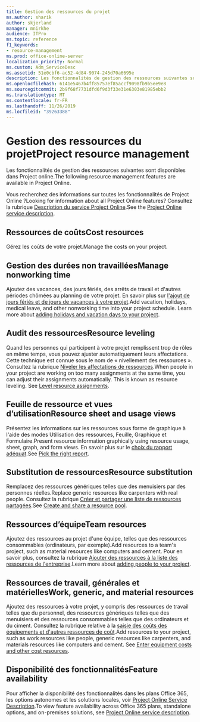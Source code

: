 ```yaml
---
title: Gestion des ressources du projet
ms.author: sharik
author: skjerland
manager: mnirkhe
audience: ITPro
ms.topic: reference
f1_keywords:
- resource-management
ms.prod: office-online-server
localization_priority: Normal
ms.custom: Adm_ServiceDesc
ms.assetid: 51e0cbf6-ac52-4d84-9074-245d70a6695e
description: Les fonctionnalités de gestion des ressources suivantes sont disponibles dans Project online.
ms.openlocfilehash: 6141e5467b4ff85757ef85accf9098fb9b5ee9e8
ms.sourcegitcommit: 2b9f68f7731dfd6f9d3f33e31e6303e81985ebb2
ms.translationtype: MT
ms.contentlocale: fr-FR
ms.lasthandoff: 11/26/2019
ms.locfileid: "39263388"
---
```

# <a name="project-resource-management"></a><span data-ttu-id="6fceb-103">Gestion des ressources du projet</span><span class="sxs-lookup"><span data-stu-id="6fceb-103">Project resource management</span></span>

<span data-ttu-id="6fceb-104">Les fonctionnalités de gestion des ressources suivantes sont disponibles dans Project online.</span><span class="sxs-lookup"><span data-stu-id="6fceb-104">The following resource management features are available in Project Online.</span></span>
  
<span data-ttu-id="6fceb-105">Vous recherchez des informations sur toutes les fonctionnalités de Project Online ?</span><span class="sxs-lookup"><span data-stu-id="6fceb-105">Looking for information about all Project Online features?</span></span> <span data-ttu-id="6fceb-106">Consultez la rubrique [Description du service Project Online](project-online-service-description.md).</span><span class="sxs-lookup"><span data-stu-id="6fceb-106">See the [Project Online service description](project-online-service-description.md).</span></span>
  
## <a name="cost-resources"></a><span data-ttu-id="6fceb-107">Ressources de coûts</span><span class="sxs-lookup"><span data-stu-id="6fceb-107">Cost resources</span></span>

<span data-ttu-id="6fceb-108">Gérez les coûts de votre projet.</span><span class="sxs-lookup"><span data-stu-id="6fceb-108">Manage the costs on your project.</span></span>
  
## <a name="manage-nonworking-time"></a><span data-ttu-id="6fceb-109">Gestion des durées non travaillées</span><span class="sxs-lookup"><span data-stu-id="6fceb-109">Manage nonworking time</span></span>

<span data-ttu-id="6fceb-p102">Ajoutez des vacances, des jours fériés, des arrêts de travail et d'autres périodes chômées au planning de votre projet. En savoir plus sur [l'ajout de jours fériés et de jours de vacances à votre projet](https://go.microsoft.com/fwlink/p/?LinkId=271337).</span><span class="sxs-lookup"><span data-stu-id="6fceb-p102">Add vacation, holidays, medical leave, and other nonworking time into your project schedule. Learn more about [adding holidays and vacation days to your project](https://go.microsoft.com/fwlink/p/?LinkId=271337).</span></span>
  
## <a name="resource-leveling"></a><span data-ttu-id="6fceb-112">Audit des ressources</span><span class="sxs-lookup"><span data-stu-id="6fceb-112">Resource leveling</span></span>

<span data-ttu-id="6fceb-p103">Quand les personnes qui participent à votre projet remplissent trop de rôles en même temps, vous pouvez ajuster automatiquement leurs affectations. Cette technique est connue sous le nom de « nivellement des ressources ». Consultez la rubrique [Niveler les affectations de ressources](https://go.microsoft.com/fwlink/p/?LinkId=271348).</span><span class="sxs-lookup"><span data-stu-id="6fceb-p103">When people in your project are working on too many assignments at the same time, you can adjust their assignments automatically. This is known as resource leveling. See [Level resource assignments](https://go.microsoft.com/fwlink/p/?LinkId=271348).</span></span>
  
## <a name="resource-sheet-and-usage-views"></a><span data-ttu-id="6fceb-116">Feuille de ressource et vues d’utilisation</span><span class="sxs-lookup"><span data-stu-id="6fceb-116">Resource sheet and usage views</span></span>

<span data-ttu-id="6fceb-117">Présentez les informations sur les ressources sous forme de graphique à l'aide des modes Utilisation des ressources, Feuille, Graphique et Formulaire.</span><span class="sxs-lookup"><span data-stu-id="6fceb-117">Present resource information graphically using resource usage, sheet, graph, and form views.</span></span> <span data-ttu-id="6fceb-118">En savoir plus sur le [choix du rapport adéquat](https://go.microsoft.com/fwlink/?LinkId=402920).</span><span class="sxs-lookup"><span data-stu-id="6fceb-118">See [Pick the right report](https://go.microsoft.com/fwlink/?LinkId=402920).</span></span>
  
## <a name="resource-substitution"></a><span data-ttu-id="6fceb-119">Substitution de ressources</span><span class="sxs-lookup"><span data-stu-id="6fceb-119">Resource substitution</span></span>

<span data-ttu-id="6fceb-120">Remplacez des ressources génériques telles que des menuisiers par des personnes réelles.</span><span class="sxs-lookup"><span data-stu-id="6fceb-120">Replace generic resources like carpenters with real people.</span></span> <span data-ttu-id="6fceb-121">Consultez la rubrique [Créer et partager une liste de ressources partagées](https://go.microsoft.com/fwlink/?LinkId=402921).</span><span class="sxs-lookup"><span data-stu-id="6fceb-121">See [Create and share a resource pool](https://go.microsoft.com/fwlink/?LinkId=402921).</span></span>
  
## <a name="team-resources"></a><span data-ttu-id="6fceb-122">Ressources d’équipe</span><span class="sxs-lookup"><span data-stu-id="6fceb-122">Team resources</span></span>

<span data-ttu-id="6fceb-123">Ajoutez des ressources au projet d'une équipe, telles que des ressources consommables (ordinateurs, par exemple).</span><span class="sxs-lookup"><span data-stu-id="6fceb-123">Add resources to a team's project, such as material resources like computers and cement.</span></span> <span data-ttu-id="6fceb-124">Pour en savoir plus, consultez la rubrique [Ajouter des ressources à la liste des ressources de l'entreprise](https://go.microsoft.com/fwlink/p/?LinkId=271347).</span><span class="sxs-lookup"><span data-stu-id="6fceb-124">Learn more about [adding people to your project](https://go.microsoft.com/fwlink/p/?LinkId=271347).</span></span>
  
## <a name="work-generic-and-material-resources"></a><span data-ttu-id="6fceb-125">Ressources de travail, générales et matérielles</span><span class="sxs-lookup"><span data-stu-id="6fceb-125">Work, generic, and material resources</span></span>

<span data-ttu-id="6fceb-p107">Ajoutez des ressources à votre projet, y compris des ressources de travail telles que du personnel, des ressources génériques telles que des menuisiers et des ressources consommables telles que des ordinateurs et du ciment. Consultez la rubrique relative à la [saisie des coûts des équipements et d'autres ressources de coût](https://go.microsoft.com/fwlink/?LinkId=402922).</span><span class="sxs-lookup"><span data-stu-id="6fceb-p107">Add resources to your project, such as work resources like people, generic resources like carpenters, and materials resources like computers and cement. See [Enter equipment costs and other cost resources](https://go.microsoft.com/fwlink/?LinkId=402922).</span></span>
  
## <a name="feature-availability"></a><span data-ttu-id="6fceb-128">Disponibilité des fonctionnalités</span><span class="sxs-lookup"><span data-stu-id="6fceb-128">Feature availability</span></span>

<span data-ttu-id="6fceb-129">Pour afficher la disponibilité des fonctionnalités dans les plans Office 365, les options autonomes et les solutions locales, voir [Project Online Service Description](project-online-service-description.md).</span><span class="sxs-lookup"><span data-stu-id="6fceb-129">To view feature availability across Office 365 plans, standalone options, and on-premises solutions, see [Project Online service description](project-online-service-description.md).</span></span>
  

